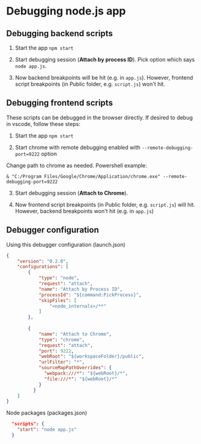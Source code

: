 # Debugging node.js app

## Debugging backend scripts

1. Start the app `npm start`

2. Start debugging session (**Attach by process ID**). Pick option which says `node app.js`.

3. Now backend breakpoints will be hit (e.g. in `app.js`). However, frontend script breakpoints (in Public folder, e.g. `script.js`) won't hit. 

## Debugging frontend scripts

These scripts can be debugged in the browser directly. If desired to debug in vscode, follow these steps:

1. Start the app `npm start`

2. Start chrome with remote debugging enabled with `--remote-debugging-port=9222` option

Change path to chrome as needed. Powershell example:

`& "C:/Program Files/Google/Chrome/Application/chrome.exe" --remote-debugging-port=9222`

3. Start debugging session (**Attach to Chrome**).

4. Now frontend script breakpoints (in Public folder, e.g. `script.js`) will hit. However, backend breakpoints won't hit (e.g. in `app.js`)

## Debugger configuration

Using this debugger configuration (launch.json)

```json
{
    "version": "0.2.0",
    "configurations": [        
        {
            "type": "node",
            "request": "attach",
            "name": "Attach by Process ID",
            "processId": "${command:PickProcess}",
            "skipFiles": [
                "<node_internals>/**"
            ]
        },
        
        {
            "name": "Attach to Chrome",
            "type": "chrome",
            "request": "attach",
            "port": 9222,
            "webRoot": "${workspaceFolder}/public",
            "urlFilter": "*",
            "sourceMapPathOverrides": {
              "webpack:///*": "${webRoot}/*", 
              "file:///*": "${webRoot}/*"
            }
          }
    ]
}
```

Node packages (packages.json)

```json
  "scripts": {
    "start": "node app.js"
  }
```
